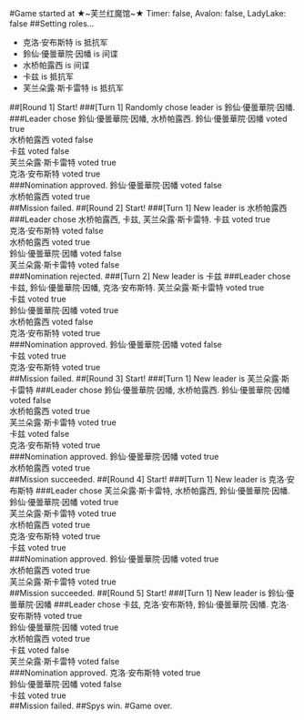 #Game started at ★~芙兰红魔馆~★
Timer: false, Avalon: false, LadyLake: false
##Setting roles...
+ 克洛·安布斯特 is 抵抗军
+ 鈴仙·優曇華院·因幡 is 间谍
+ 水桥帕露西 is 间谍
+ 卡兹 is 抵抗军
+ 芙兰朵露·斯卡雷特 is 抵抗军


##[Round 1] Start!
###[Turn 1] Randomly chose leader is 鈴仙·優曇華院·因幡.
###Leader chose 鈴仙·優曇華院·因幡, 水桥帕露西.
鈴仙·優曇華院·因幡 voted true  
水桥帕露西 voted false  
卡兹 voted false  
芙兰朵露·斯卡雷特 voted true  
克洛·安布斯特 voted true  
###Nomination approved.
鈴仙·優曇華院·因幡 voted false  
水桥帕露西 voted true  
##Mission failed.
##[Round 2] Start!
###[Turn 1] New leader is 水桥帕露西
###Leader chose 水桥帕露西, 卡兹, 芙兰朵露·斯卡雷特.
卡兹 voted true  
克洛·安布斯特 voted false  
水桥帕露西 voted true  
鈴仙·優曇華院·因幡 voted false  
芙兰朵露·斯卡雷特 voted false  
###Nomination rejected.
###[Turn 2] New leader is 卡兹
###Leader chose 卡兹, 鈴仙·優曇華院·因幡, 克洛·安布斯特.
芙兰朵露·斯卡雷特 voted true  
卡兹 voted true  
鈴仙·優曇華院·因幡 voted true  
水桥帕露西 voted false  
克洛·安布斯特 voted true  
###Nomination approved.
鈴仙·優曇華院·因幡 voted false  
卡兹 voted true  
克洛·安布斯特 voted true  
##Mission failed.
##[Round 3] Start!
###[Turn 1] New leader is 芙兰朵露·斯卡雷特
###Leader chose 鈴仙·優曇華院·因幡, 水桥帕露西.
鈴仙·優曇華院·因幡 voted false  
水桥帕露西 voted true  
芙兰朵露·斯卡雷特 voted true  
卡兹 voted false  
克洛·安布斯特 voted true  
###Nomination approved.
鈴仙·優曇華院·因幡 voted true  
水桥帕露西 voted true  
##Mission succeeded.
##[Round 4] Start!
###[Turn 1] New leader is 克洛·安布斯特
###Leader chose 芙兰朵露·斯卡雷特, 水桥帕露西, 鈴仙·優曇華院·因幡.
鈴仙·優曇華院·因幡 voted true  
芙兰朵露·斯卡雷特 voted true  
水桥帕露西 voted true  
克洛·安布斯特 voted true  
卡兹 voted true  
###Nomination approved.
鈴仙·優曇華院·因幡 voted true  
水桥帕露西 voted true  
芙兰朵露·斯卡雷特 voted true  
##Mission succeeded.
##[Round 5] Start!
###[Turn 1] New leader is 鈴仙·優曇華院·因幡
###Leader chose 卡兹, 克洛·安布斯特, 鈴仙·優曇華院·因幡.
克洛·安布斯特 voted true  
鈴仙·優曇華院·因幡 voted true  
水桥帕露西 voted true  
卡兹 voted false  
芙兰朵露·斯卡雷特 voted false  
###Nomination approved.
克洛·安布斯特 voted true  
鈴仙·優曇華院·因幡 voted false  
卡兹 voted true  
##Mission failed.
##Spys win.
#Game over.